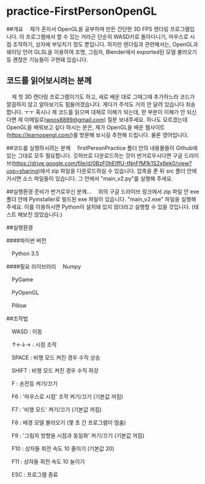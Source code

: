# practice-FirstPersonOpenGL

##개요
　제가 혼자서 OpenGL을 공부하며 만든 간단한 3D FPS 렌더링 프로그램입니다.
이 프로그램에서 할 수 있는 거라곤 단순히 WASD키로 돌아다니기, 마우스로 시점 조작하기, 상자에 부딪치기 정도 뿐입니다.
하지만 렌더링과 관련해서는, OpenGL과 쉐이딩 언어 GLSL을 이용하여 조명, 그림자, Blender에서 exported된 모델 불러오기 등 괜찮은 기능들이 구현돼 있습니다.

## 코드를 읽어보시려는 분께
　제 첫 3D 렌더링 프로그램이기도 하고, 새로 배운 대로 그때그때 추가하느라 코드가 깔끔하지 않고 알아보기도 힘들어졌습니다.
게다가 주석도 거의 안 달려 있습니다 죄송합니다. ㅜㅜ
혹시나 제 코드를 읽으며 대체로 이해가 되는데, 한 부분이 이해가 안 되신다면 제 이메일로(woos8899@gmail.com) 질문 보내주세요.
하나도 모르겠는데 OpenGL을 배워보고 싶다 하시는 분은, 제가 OpenGL을 배운 웹사이트(https://learnopengl.com/)를 방문해 보시길 추천해 드립니다.
물론 영어입니다.

##코드를 실행하시려는 분께
　firstPersonPractice 폴더 안의 내용물들이 Github에 있는 그대로 모두 필요합니다.
깃허브로 다운로드하는 것이 번거로우시다면 구글 드라이브(https://drive.google.com/file/d/0BzF0hEIffU-tNnFfM1k1S2x6ek0/view?usp=sharing)에서 zip 파일을 다운로드하실 수 있습니다.
압축을 푼 뒤 src 폴더 안에 가시면 소스 파일들이 있습니다. 그 안에서 "main_v2.py"를 실행해 주세요.

##실행환경 준비가 번거로우신 분께...
　위의 구글 드라이브 링크에서 zip 파일 안 exe 폴더 안에 Pyinstaller로 빌드된 exe 파일이 있습니다.
"main_v2.exe" 파일을 실행해 주세요.
이를 이용하시면 Python이 설치돼 있지 않더라고 실행할 수 있을 것입니다. (테스트 해보진 않았습니다.)

##실행환경

####파이썬 버전

　Python 3.5

####필요 라이브러리
　Numpy

　PyGame

　PyOpenGL

　Pillow

##조작법

　WASD : 이동

　↑←↓→ : 시점 조작

　SPACE : 비행 모드 켜진 경우 수직 상승

　SHIFT : 비행 모드 켜진 경우 수직 하강

　F : 손전등 켜기/끄기

　F6 : '마우스로 시점' 조작 켜기/끄기 (기본값 꺼짐)

　F7 : '비행 모드' 켜기/끄기 (기본값 꺼짐)

　F8 : 배경 모델 불러오기 (몇 초 간 프로그램이 멈춤)

　F9 : '그림자 방향을 시점과 동일화' 켜기/끄기 (기본값 꺼짐)

　F10 : 상자들 회전 속도 10 줄이기 (기본값 20)

　F11 : 상자들 회전 속도 10 늘이기

　ESC : 프로그램 종료